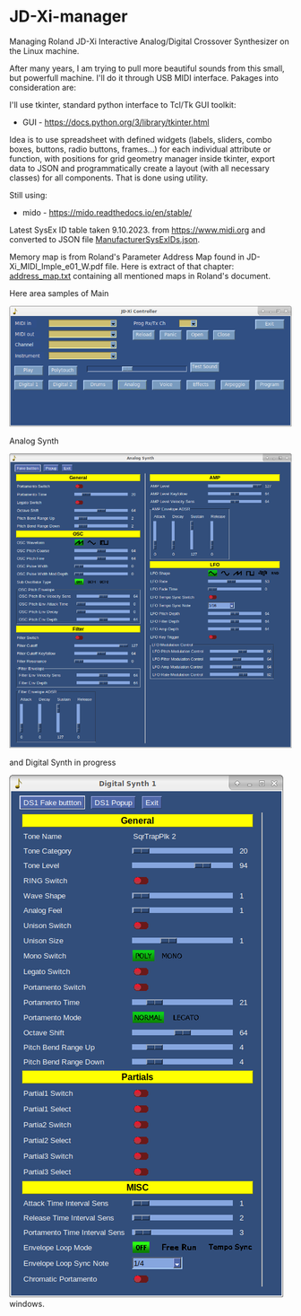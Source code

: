 # JD-Xi-manager
Managing Roland JD-Xi Interactive Analog/Digital Crossover Synthesizer on the Linux machine.

After many years, I am trying to pull more beautiful sounds from this small, but powerfull machine. I'll do it through USB MIDI interface.
Pakages into consideration are:

I'll use tkinter, standard python interface to Tcl/Tk GUI toolkit:
- GUI - https://docs.python.org/3/library/tkinter.html

Idea is to use spreadsheet with defined widgets (labels, sliders, combo boxes, buttons, radio buttons, frames...) for each individual attribute or function, with positions for grid geometry manager inside tkinter,
export data to JSON and programmatically create a layout (with all necessary classes) for all components. That is done using utility.

Still using:
-  mido - https://mido.readthedocs.io/en/stable/

Latest SysEx ID table taken 9.10.2023. from  https://www.midi.org and converted to JSON file [ManufacturerSysExIDs.json](ManufacturerSysExIDs.json).

Memory map is from Roland's Parameter Address Map found in JD-Xi_MIDI_Imple_e01_W.pdf file. Here is extract of that chapter: [address_map.txt](address_map.txt) containing all mentioned maps in Roland's document.

Here area samples of 
Main

![Main](doc/Main_jdxi_controller.png)  

Analog Synth

![AnalogSynth](doc/AnalogSynth.png) 

and Digital Synth in progress

![DigitalSynth](doc/DigitalSynth.png) 
windows.
